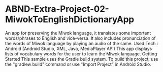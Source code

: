# ABND-Extra-Project-02-MiwokToEnglishDictionaryApp
An app for preserving the Miwok language, it translates some important words/phrases to English and vice-versa. 
It also includes pronunciation of the words of Miwok language by playing an audio of the same.
Used Tech : Android (Android Studio, XML, Java, MediaPlayer API)
This app displays lists of vocabulary words for the user to learn the Miwok language.
Getting Started
This sample uses the Gradle build system. To build this project, use the
"gradlew build" command or use "Import Project" in Android Studio.
